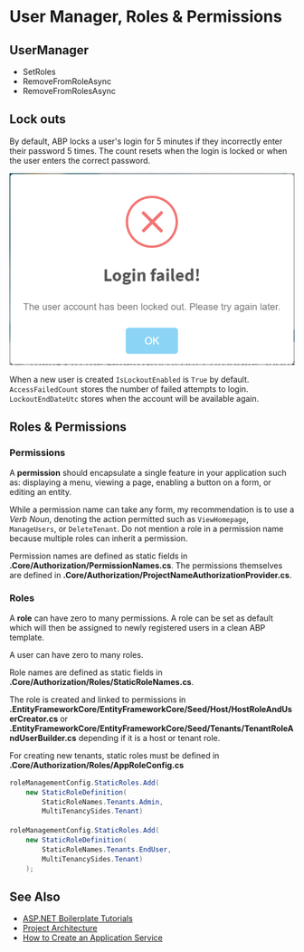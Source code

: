 # User Manager, Roles & Permissions

## UserManager

* SetRoles
* RemoveFromRoleAsync
* RemoveFromRolesAsync

## Lock outs
By default, ABP locks a user's login for 5 minutes if they incorrectly enter their password 5 times. The count resets when the login is locked or when the user enters the correct password.

![lockout message](img/lockout.png "lockout message")

When a new user is created `IsLockoutEnabled` is `True` by default. `AccessFailedCount` stores the number of failed attempts to login. `LockoutEndDateUtc` stores when the account will be available again.

## Roles & Permissions

### Permissions

A **permission** should encapsulate a single feature in your application such as: displaying a menu, viewing a page, enabling a button on a form, or editing an entity.

While a permission name can take any form, my recommendation is to use a *Verb Noun*, denoting the action permitted such as ```ViewHomepage```, ```ManageUsers```, or ```DeleteTenant```. Do not mention a role in a permission name because multiple roles can inherit a permission.

Permission names are defined as static fields in **.Core/Authorization/PermissionNames.cs**. The permissions themselves are defined in **.Core/Authorization/ProjectNameAuthorizationProvider.cs**.

### Roles

A **role** can have zero to many permissions. A role can be set as default which will then be assigned to newly registered users in a clean ABP template.

A user can have zero to many roles.

Role names are defined as static fields in **.Core/Authorization/Roles/StaticRoleNames.cs**. 

The role is created and linked to permissions in **.EntityFrameworkCore/EntityFrameworkCore/Seed/Host/HostRoleAndUserCreator.cs** or **.EntityFrameworkCore/EntityFrameworkCore/Seed/Tenants/TenantRoleAndUserBuilder.cs** depending if it is a host or tenant role.

For creating new tenants, static roles must be defined in **.Core/Authorization/Roles/AppRoleConfig.cs**

```cs
roleManagementConfig.StaticRoles.Add(
    new StaticRoleDefinition(
        StaticRoleNames.Tenants.Admin,
        MultiTenancySides.Tenant)
    
roleManagementConfig.StaticRoles.Add(
    new StaticRoleDefinition(
        StaticRoleNames.Tenants.EndUser,
        MultiTenancySides.Tenant)
    );
```

## See Also
* [ASP\.NET Boilerplate Tutorials](README.md)
* [Project Architecture](projectarchitecture.md)
* [How to Create an Application Service](applicationservice.md)